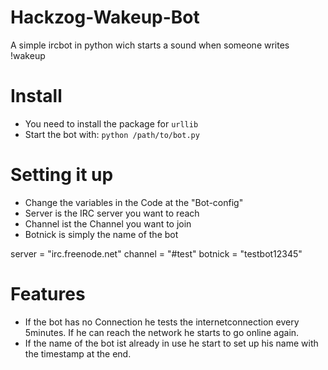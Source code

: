 # Hackzog-Wakeup-Bot

A simple ircbot in python wich starts a sound when someone writes !wakeup

# Install

- You need to install the package for `urllib`
- Start the bot with:   `python /path/to/bot.py`

# Setting it up

- Change the variables in the Code at the "Bot-config"
- Server is the IRC server you want to reach
- Channel ist the Channel you want to join
- Botnick is simply the name of the bot

server = "irc.freenode.net"
channel = "#test"
botnick =  "testbot12345"

# Features

- If the bot has no Connection he tests the internetconnection every 5minutes. If he can reach the network he starts to go online again.
- If the name of the bot ist already in use he start to set up his name with the timestamp at the end.
